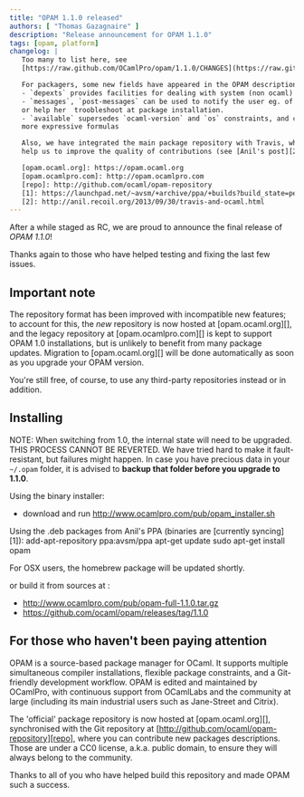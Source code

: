 ```yaml
---
title: "OPAM 1.1.0 released"
authors: [ "Thomas Gazagnaire" ]
description: "Release announcement for OPAM 1.1.0"
tags: [opam, platform]
changelog: |
   Too many to list here, see
   [https://raw.github.com/OCamlPro/opam/1.1.0/CHANGES](https://raw.github.com/OCamlPro/opam/1.1.0/CHANGES)

   For packagers, some new fields have appeared in the OPAM description format:
   - `depexts` provides facilities for dealing with system (non ocaml) dependencies
   - `messages`, `post-messages` can be used to notify the user eg. of licensing information,
   or help her  troobleshoot at package installation.
   - `available` supersedes `ocaml-version` and `os` constraints, and can contain
   more expressive formulas

   Also, we have integrated the main package repository with Travis, which will
   help us to improve the quality of contributions (see [Anil's post][2]).

   [opam.ocaml.org]: https://opam.ocaml.org
   [opam.ocamlpro.com]: http://opam.ocamlpro.com
   [repo]: http://github.com/ocaml/opam-repository
   [1]: https://launchpad.net/~avsm/+archive/ppa/+builds?build_state=pending
   [2]: http://anil.recoil.org/2013/09/30/travis-and-ocaml.html
---
```


After a while staged as RC, we are proud to announce the final release of
*OPAM 1.1.0*!

Thanks again to those who have helped testing and fixing the last few issues.


## Important note ##

The repository format has been improved with incompatible new features; to
account for this, the *new* repository is now hosted at [opam.ocaml.org][],
and the legacy repository at [opam.ocamlpro.com][] is kept to support OPAM
1.0 installations, but is unlikely to benefit from many package updates.
Migration to [opam.ocaml.org][] will be done automatically as soon as you
upgrade your OPAM version.

You're still free, of course, to use any third-party repositories instead or
in addition.

## Installing ##

NOTE: When switching from 1.0, the internal state will need to be upgraded.
THIS PROCESS CANNOT BE REVERTED. We have tried hard to make it fault-
resistant, but failures might happen. In case you have precious data in your 
`~/.opam` folder, it is advised to **backup that folder before you upgrade
to 1.1.0**.

Using the binary installer:
- download and run http://www.ocamlpro.com/pub/opam_installer.sh

Using the .deb packages from Anil's PPA (binaries are [currently syncing][1]):
   add-apt-repository ppa:avsm/ppa
   apt-get update
   sudo apt-get install opam

For OSX users, the homebrew package will be updated shortly.

or build it from sources at :
- http://www.ocamlpro.com/pub/opam-full-1.1.0.tar.gz
- https://github.com/ocaml/opam/releases/tag/1.1.0

## For those who haven't been paying attention ##

OPAM is a source-based package manager for OCaml. It supports multiple
simultaneous compiler installations, flexible package constraints, and
a Git-friendly development workflow. OPAM is edited and
maintained by OCamlPro, with continuous support from OCamlLabs and the
community at large (including its main industrial users such as
Jane-Street and Citrix).

The 'official' package repository is now hosted at [opam.ocaml.org][],
synchronised with the Git repository at
[http://github.com/ocaml/opam-repository][repo], where you can contribute
new packages descriptions. Those are under a CC0 license, a.k.a. public
domain, to ensure they will always belong to the community.

Thanks to all of you who have helped build this repository and made OPAM
such a success.
